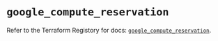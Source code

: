 # `google_compute_reservation`

Refer to the Terraform Registory for docs: [`google_compute_reservation`](https://www.terraform.io/docs/providers/google/r/compute_reservation).
